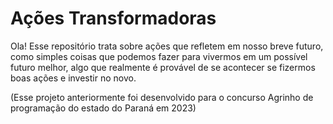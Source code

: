 # Ações Transformadoras
Ola! Esse repositório trata sobre ações que refletem em nosso breve futuro, como simples coisas que podemos fazer para vivermos em um possível futuro melhor, algo que realmente é provável de se acontecer se fizermos boas ações e investir no novo.

(Esse projeto anteriormente foi desenvolvido para o concurso Agrinho de programação do estado do Paraná em 2023)
